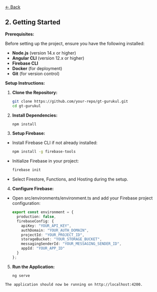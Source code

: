 [<- Back](./overview.md)

## 2. Getting Started

**Prerequisites:**

Before setting up the project, ensure you have the following installed:

- **Node.js** (version 14.x or higher)
- **Angular CLI** (version 12.x or higher)
- **Firebase CLI**
- **Docker** (for deployment)
- **Git** (for version control)

**Setup Instructions:**

1. **Clone the Repository:**
   ```sh
   git clone https://github.com/your-repo/gt-gurukul.git
   cd gt-gurukul
   ```

2. **Install Dependencies:**
   ```sh
   npm install
   ```
3. **Setup Firebase:**
- Install Firebase CLI if not already installed:  
  ```sh
  npm install -g firebase-tools
  ```
- Initialize Firebase in your project:
  ```sh
  firebase init
  ```

- Select Firestore, Functions, and Hosting during the setup.

4. **Configure Firebase:**
- Open src/environments/environment.ts and add your Firebase project configuration:
  ```ts
  export const environment = {
    production: false,
    firebaseConfig: {
      apiKey: "YOUR_API_KEY",
      authDomain: "YOUR_AUTH_DOMAIN",
      projectId: "YOUR_PROJECT_ID",
      storageBucket: "YOUR_STORAGE_BUCKET",
      messagingSenderId: "YOUR_MESSAGING_SENDER_ID",
      appId: "YOUR_APP_ID"
    }
  };
  ```

5. **Run the Application:**
   ```sh
   ng serve
  ```
The application should now be running on http://localhost:4200.
